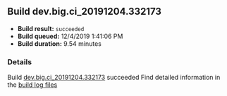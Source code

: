 ## Build dev.big.ci_20191204.332173
- **Build result:** `succeeded`
- **Build queued:** 12/4/2019 1:41:06 PM
- **Build duration:** 9.54 minutes
### Details
Build [dev.big.ci_20191204.332173](https://winappstudio.visualstudio.com/web/build.aspx?pcguid=a4ef43be-68ce-4195-a619-079b4d9834c2&builduri=vstfs%3a%2f%2f%2fBuild%2fBuild%2f32173) succeeded
Find detailed information in the [build log files]()
